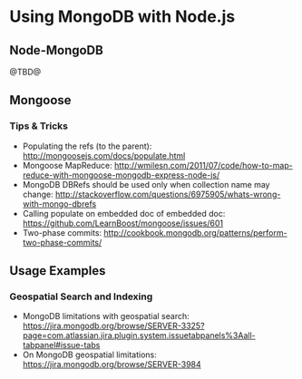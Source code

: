 # Using MongoDB with Node.js

## Node-MongoDB

@TBD@

## Mongoose

### Tips & Tricks

- Populating the refs (to the parent): <http://mongoosejs.com/docs/populate.html>
- Mongoose MapReduce: <http://wmilesn.com/2011/07/code/how-to-map-reduce-with-mongoose-mongodb-express-node-js/>
- MongoDB DBRefs should be used only when collection name may change: <http://stackoverflow.com/questions/6975905/whats-wrong-with-mongo-dbrefs>
- Calling populate on embedded doc of embedded doc: <https://github.com/LearnBoost/mongoose/issues/601>
- Two-phase commits: <http://cookbook.mongodb.org/patterns/perform-two-phase-commits/>

## Usage Examples

### Geospatial Search and Indexing

- MongoDB limitations with geospatial search: <https://jira.mongodb.org/browse/SERVER-3325?page=com.atlassian.jira.plugin.system.issuetabpanels%3Aall-tabpanel#issue-tabs>
- On MongoDB geospatial limitations: <https://jira.mongodb.org/browse/SERVER-3984>
